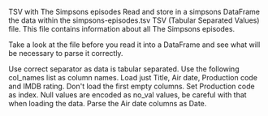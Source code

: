 TSV with The Simpsons episodes
Read and store in a simpsons DataFrame the data within the simpsons-episodes.tsv TSV (Tabular Separated Values) file. This file contains information about all The Simpsons episodes.

Take a look at the file before you read it into a DataFrame and see what will be necessary to parse it correctly.

Use correct separator as data is tabular separated.
Use the following col_names list as column names.
Load just Title, Air date, Production code and IMDB rating.
Don't load the first empty columns.
Set Production code as index.
Null values are encoded as no_val values, be careful with that when loading the data.
Parse the Air date columns as Date.

